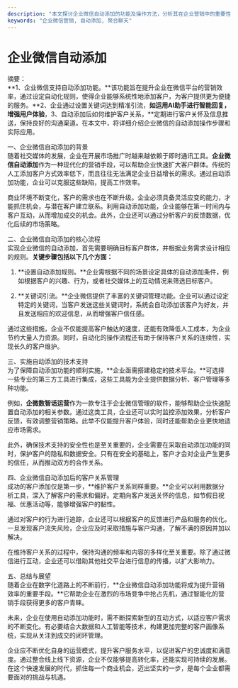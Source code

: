 ```yaml
---
description: "本文探讨企业微信自动添加的功能及操作方法，分析其在企业营销中的重要性与实现方式。"
keywords: "企业微信营销, 自动添加, 聚合聊天"
---
```

# 企业微信自动添加

摘要：  
**1、企业微信支持自动添加功能。**该功能旨在提升企业在微信平台的营销效率，通过设定自动化规则，使得企业能够系统性地添加客户，为客户提供更为便捷的服务。**2、企业通过设置关键词达到精准引流，**如运用AI助手进行智能回复，增强用户体验**，3、自动添加后如何维护客户关系，**定期进行客户关怀及信息推送，保持良好的沟通渠道。在本文中，将详细介绍企业微信的自动添加操作步骤和实际应用。

一、企业微信自动添加的背景  
随着社交媒体的发展，企业在开展市场推广时越来越依赖于即时通讯工具。**企业微信自动添加**作为一种现代化的营销手段，可以帮助企业快速扩大客户群体。传统的人工添加客户方式效率低下，而且往往无法满足企业日益增长的需求。通过自动添加功能，企业可以克服这些缺陷，提高工作效率。

商业环境不断变化，客户的需求也在不断升级。企业必须具备灵活应变的能力，才能抓住机会，与潜在客户建立联系。利用自动添加功能，企业能够在第一时间内与客户互动，从而增加成交的机会。此外，企业还可以通过分析客户的反馈数据，优化后续的市场策略。

二、企业微信自动添加的核心流程  
实现企业微信的自动添加，首先需要明确目标客户群体，并根据业务需求设计相应的规则。**关键步骤包括以下几个方面：**

1. **设置自动添加规则。**企业需根据不同的场景设定具体的自动添加条件，例如根据客户的兴趣、行为，或者社交媒体上的互动情况来筛选目标客户。 

2. **关键词引流。**企业微信提供了丰富的关键词管理功能。企业可以通过设定特定的关键词，当客户发送这些关键词时，系统会自动添加该客户为好友，并且发送相应的欢迎信息，从而增强客户信任感。

通过这些措施，企业不仅能提高客户触达的速度，还能有效降低人工成本，为企业节约大量人力资源。同时，自动化的操作流程还有助于保持客户关系的连续性，实现长久的客户维护。

三、实施自动添加的技术支持  
为了保障自动添加功能的顺利实施，**企业亟需搭建稳定的技术平台。**可选择一些专业的第三方工具进行集成，这些工具能为企业提供数据分析、客户管理等多种功能。

例如，**企微数智话运营**作为一款专注于企业微信管理的软件，能够帮助企业快速配置自动添加的相关参数。通过这类工具，企业还可以实时监控添加效果，分析客户反馈，有效调整营销策略。此举不仅能提升客户体验，同时还能帮助企业更快地适应市场需求。

此外，确保技术支持的安全性也是至关重要的，企业需要在采取自动添加功能的同时，保护客户的隐私和数据安全。只有在安全的基础上，客户才会对企业产生更多的信任，从而推动双方的合作关系。

四、企业微信自动添加后的客户关系管理  
成功的客户添加仅是第一步，**维护客户关系同样重要。**企业可以利用数据分析工具，深入了解客户的需求和偏好。定期向客户发送关怀的信息，如节假日祝福、优惠活动等，能够增强客户的黏性。

通过对客户的行为进行追踪，企业还可以根据客户的反馈进行产品和服务的优化。一旦发现客户流失风险，企业应及时采取措施与客户沟通，了解不满的原因并加以解决。

在维持客户关系的过程中，保持沟通的频率和内容的多样化至关重要。除了通过微信进行互动，企业还可以借助其他社交平台进行信息的传播，以扩大影响力。

五、总结与展望  
随着企业在数字化道路上的不断前行，**企业微信自动添加功能将成为提升营销效率的重要手段。**它帮助企业在激烈的市场竞争中抢占先机，通过智能化的营销手段获得更多的客户青睐。

未来，企业在使用自动添加功能时，需不断探索新型的互动方式，以适应客户需求的不断变化。有必要结合大数据和人工智能等技术，构建更加完整的客户画像系统，实现从关注到成交的闭环管理。

企业应不断优化自身的运营模式，提升客户服务水平，以促进客户的忠诚度和满意度。通过整合线上线下资源，企业不仅能够提高转化率，还能实现可持续的发展。在这个快速发展的时代，抓住每一个商业机会，迈出坚实的一步，是每个企业都需要面对的挑战与机遇。
